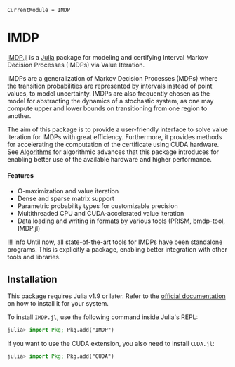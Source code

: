 ```@meta
CurrentModule = IMDP
```

# IMDP
[IMDP.jl](https://github.com/zinoex/IMDP.jl) is a [Julia](https://julialang.org/) package for modeling
and certifying Interval Markov Decision Processes (IMDPs) via Value Iteration.

IMDPs are a generalization of Markov Decision Processes (MDPs) where the transition probabilities
are represented by intervals instead of point values, to model uncertainty. IMDPs are also frequently
chosen as the model for abstracting the dynamics of a stochastic system, as one may compute upper
and lower bounds on transitioning from one region to another.

The aim of this package is to provide a user-friendly interface to solve value iteration for IMDPs
with great efficiency. Furthermore, it provides methods for accelerating the computation of the
certificate using CUDA hardware. See [Algorithms](@ref) for algorithmic advances that this package
introduces for enabling better use of the available hardware and higher performance.

#### Features
- O-maximization and value iteration
- Dense and sparse matrix support
- Parametric probability types for customizable precision
- Multithreaded CPU and CUDA-accelerated value iteration
- Data loading and writing in formats by various tools (PRISM, bmdp-tool, IMDP.jl)

!!! info
    Until now, all state-of-the-art tools for IMDPs have been standalone programs. 
    This is explicitly a package, enabling better integration with other tools and libraries.

## Installation

This package requires Julia v1.9 or later. Refer to the [official documentation](https://julialang.org/downloads/) on how to install it for your system.

To install `IMDP.jl`, use the following command inside Julia's REPL:

```julia
julia> import Pkg; Pkg.add("IMDP")
```

If you want to use the CUDA extension, you also need to install `CUDA.jl`:
```julia
julia> import Pkg; Pkg.add("CUDA")
```